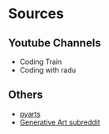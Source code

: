 # Sources
## Youtube Channels
- Coding Train
- Coding with radu

## Others
- [pyarts](https://github.com/itsMohammedThaier/pyarts)
- [Generative Art subreddit](https://reddit.com/r/generative/s/ibh9uwsq75)
